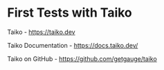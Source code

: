 # First Tests with Taiko

Taiko - <https://taiko.dev>

Taiko Documentation - <https://docs.taiko.dev/>

Taiko on GitHub - <https://github.com/getgauge/taiko>